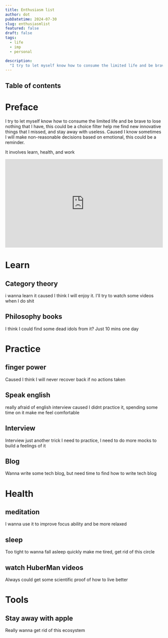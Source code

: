 ```yaml
---
title: Enthusiasm list
author: dot
pubDatetime: 2024-07-30
slug: enthusiasmlist
featured: false
draft: false
tags:
  - life
  - imp
  - personal

description:
  "I try to let myself know how to consume the limited life and be brave to lose nothing that I have"
---
```

## Table of contents

# Preface

I try to let myself know how to consume the limited life and be brave to lose nothing that I have, this could be a choice filter help me find new innovative things that I missed, and stay away with useless. Caused I know sometimes I will make non-reasonable decisions based on emotional, this could be a reminder.

It involves learn, health, and work

<div style="position:relative; padding-bottom:56.25%; height:0; overflow:hidden;">
    <iframe src="https://yacine.ca/practice.mp4" style="position:absolute; top:0; left:0; width:100%; height:100%;" frameborder="0" allow="accelerometer; autoplay; clipboard-write; encrypted-media; gyroscope; picture-in-picture" allowfullscreen></iframe>
</div>

# Learn

## Category theory

i wanna learn it caused I think I will enjoy it. I'll try to watch some videos when I do shit

## Philosophy books

I think I could find some dead idols from it? Just 10 mins one day

# Practice

## finger power

Caused I think I will never recover back if no actions taken

## Speak english

really afraid of english interview caused I didnt practice it, spending some time on it make me feel comfortable

## Interview

Interview just another trick I need to practice, I need to do more mocks to build a feelings of it

## Blog

Wanna write some tech blog, but need time to find how to write tech blog

# Health

## meditation

I wanna use it to improve focus ability and be more relaxed

## sleep

Too tight to wanna fall asleep quickly make me tired, get rid of this circle

## watch HuberMan videos

Always could get some scientific proof of how to live better


# Tools
## Stay away with apple

Really wanna get rid of this ecosystem